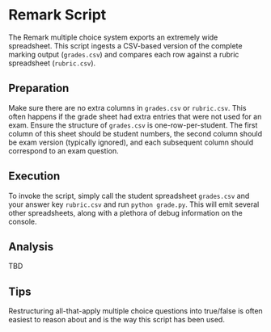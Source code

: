 # Remark Script

The Remark multiple choice system exports an extremely wide spreadsheet. This script ingests a CSV-based version of the complete marking output (`grades.csv`) and compares each row against a rubric spreadsheet (`rubric.csv`). 

## Preparation

Make sure there are no extra columns in `grades.csv` or `rubric.csv`. This often happens if the grade sheet had extra entries that were not used for an exam. Ensure the structure of `grades.csv` is one-row-per-student. The first column of this sheet should be student numbers, the second column should be exam version (typically ignored), and each subsequent column should correspond to an exam question.

## Execution

To invoke the script, simply call the student spreadsheet `grades.csv` and your answer key `rubric.csv` and run `python grade.py`. This will emit several other spreadsheets, along with a plethora of debug information on the console.

## Analysis

TBD

## Tips

Restructuring all-that-apply multiple choice questions into true/false is often easiest to reason about and is the way this script has been used.
